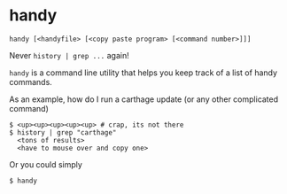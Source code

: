 handy
=====
```
handy [<handyfile> [<copy paste program> [<command number>]]]
```

Never `history | grep ...` again!



`handy` is a command line utility that helps you keep track of a list of handy commands. 

As an example, how do I run a carthage update (or any other complicated command)

    $ <up><up><up><up><up> # crap, its not there
    $ history | grep "carthage"
      <tons of results>
      <have to mouse over and copy one>

Or you could simply
    
    $ handy



